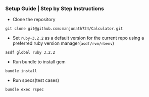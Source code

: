 ### Setup Guide | Step by Step Instructions

* Clone the repository
```
git clone git@github.com:manjunath724/Calculator.git
```
* Set `ruby-3.2.2` as a default version for the current repo using a preferred ruby version manager(`asdf/rvm/rbenv`)
```
asdf global ruby 3.2.2
```
* Run bundle to install gem
```
bundle install
```
* Run specs(test cases)
```
bundle exec rspec
```
